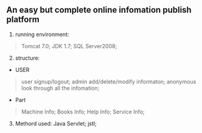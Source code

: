 ## An easy but complete online infomation publish platform

1. running environment:
> Tomcat 7.0; 
> JDK 1.7; 
> SQL Server2008;

2. structure:

* USER
> user signup/logout;
> admin add/delete/modify informaton;
> anonymous look through all the infomation;

* Part
> Machine Info;
> Books Info;
> Help Info;
> Service Info;

3. Methord used:
Java Servlet; jstl;
